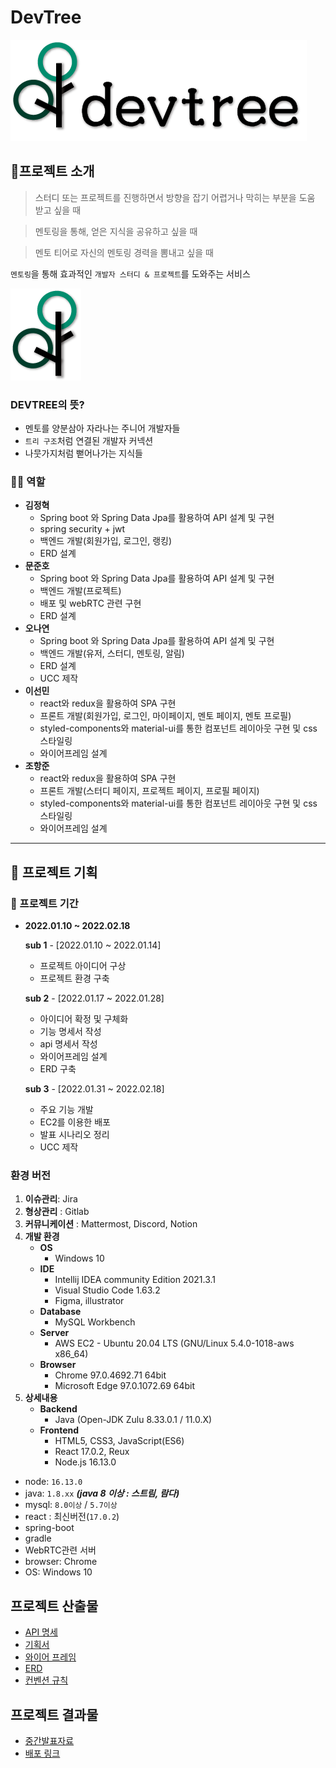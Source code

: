 # DevTree

![devtree_logo_text](/images/devtree_logo_text.png)


## 🌳****프로젝트 소개****


> 스터디 또는 프로젝트를 진행하면서 방향을 잡기 어렵거나 막히는 부분을 도움 받고 싶을 때

> 멘토링을 통해, 얻은 지식을 공유하고 싶을 때

>멘토 티어로 자신의 멘토링 경력을 뽐내고 싶을 때
 
`멘토링`을 통해 효과적인 `개발자 스터디 & 프로젝트`를 도와주는 서비스


![devtree_logo](/images/devtree_logo.png)

### DEVTREE의 뜻?

- 멘토를 양분삼아 자라나는 주니어 개발자들
- `트리 구조`처럼 연결된 개발자 커넥션
- 나뭇가지처럼 뻗어나가는 지식들

### 🧑‍💻 역할
- **김정혁**
    - Spring boot 와 Spring Data Jpa를 활용하여 API 설계 및 구현
    - spring security + jwt
    - 백엔드 개발(회원가입, 로그인, 랭킹)
    - ERD 설계
- **문준호**
    - Spring boot 와 Spring Data Jpa를 활용하여 API 설계 및 구현
    - 백엔드 개발(프로젝트)
    - 배포 및 webRTC 관련 구현
    - ERD 설계
- **오나연**
    - Spring boot 와 Spring Data Jpa를 활용하여 API 설계 및 구현
    - 백엔드 개발(유저, 스터디, 멘토링, 알림)
    - ERD 설계
    - UCC 제작
- **이선민**
    - react와 redux을 활용하여 SPA 구현
    - 프론트 개발(회원가입, 로그인, 마이페이지, 멘토 페이지, 멘토 프로필)
    - styled-components와 material-ui를 통한 컴포넌트 레이아웃 구현 및 css 스타일링
    - 와이어프레임 설계
- **조항준**
    - react와 redux을 활용하여 SPA 구현
    - 프론트 개발(스터디 페이지, 프로젝트 페이지, 프로필 페이지)
    - styled-components와 material-ui를 통한 컴포넌트 레이아웃 구현 및 css 스타일링
    - 와이어프레임 설계

---

## ****📄**** 프로젝트 기획

### ****📆**** 프로젝트 기간

- **2022.01.10 ~ 2022.02.18**
    
    **sub 1** - [2022.01.10 ~ 2022.01.14]
    
    - 프로젝트 아이디어 구상
    - 프로젝트 환경 구축
    
    **sub 2** - [2022.01.17 ~ 2022.01.28]
    
    - 아이디어 확정 및 구체화
    - 기능 명세서 작성
    - api 명세서 작성
    - 와이어프레임 설계
    - ERD 구축
    
    **sub 3** - [2022.01.31 ~ 2022.02.18]
    
    - 주요 기능 개발
    - EC2를 이용한 배포
    - 발표 시나리오 정리
    - UCC 제작


### 환경 버전

1. **이슈관리**: Jira
2. **형상관리** : Gitlab
3. **커뮤니케이션** : Mattermost, Discord, Notion
4. **개발 환경**
    - **OS**
        - Windows 10
    - **IDE**
        - Intellij IDEA community Edition 2021.3.1
        - Visual Studio Code 1.63.2
        - Figma, illustrator
    - **Database**
        - MySQL Workbench
    - **Server**
        - AWS EC2 - Ubuntu 20.04 LTS (GNU/Linux 5.4.0-1018-aws x86_64)
    - **Browser**
        - Chrome 97.0.4692.71 64bit
        - Microsoft Edge 97.0.1072.69 64bit
5. **상세내용**
    - **Backend**
        - Java (Open-JDK Zulu 8.33.0.1 / 11.0.X)
    - **Frontend**
        - HTML5, CSS3, JavaScript(ES6)
        - React 17.0.2, Reux
        - Node.js 16.13.0
- node: `16.13.0`
- java: `1.8.xx` ***(java 8 이상 : 스트림, 람다)***
- mysql: `8.0이상` / `5.7이상`
- react : 최신버전(`17.0.2`)
- spring-boot
- gradle
- WebRTC관련 서버
- browser: Chrome
- OS: Windows 10


## 프로젝트 산출물

- [API 명세](https://www.notion.so/API-ce8d1b3b88f84baf9370a49195f21f80)
- [기획서](https://power-boursin-2f3.notion.site/38910d0b76e74742aa85cfa6d5326501)
- [와이어 프레임](https://www.figma.com/file/yD9J4MoH2Uh1eXKL4q6UE8/devtree?node-id=73%3A12)
- [ERD](https://www.erdcloud.com/d/MLKTGEeeE73nNM3FW)
- [컨벤션 규칙](https://power-boursin-2f3.notion.site/Git-358b165538d748c3ab4d38192b173e46)

## 프로젝트 결과물


- [중간발표자료](https://docs.google.com/presentation/d/1s6uNbx6AvgYlNhtxcJEs3wHcYcVWKMzVnTpuD8oVxYg/edit#slide=id.g110aa22a4c1_7_176)
- [배포 링크](http://i6a307.p.ssafy.io/MainPage/app)

